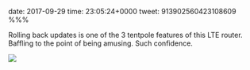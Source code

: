 date: 2017-09-29
time: 23:05:24+0000
tweet: 913902560423108609
%%%

Rolling back updates is one of the 3 tentpole features of this LTE router. Baffling to the point of being amusing. Such confidence.

![](DK7VhxJXUAEtx95.jpg)
